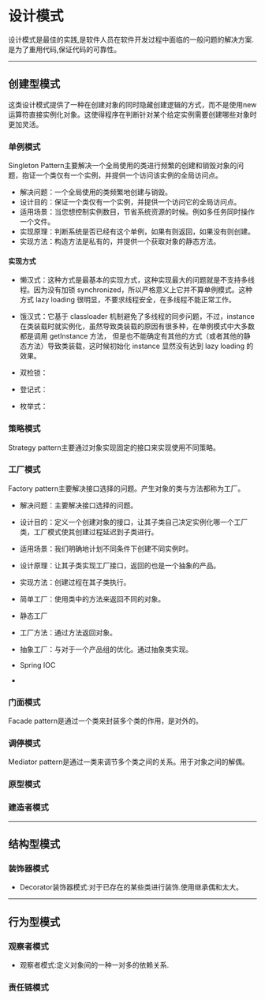 # 设计模式

设计模式是最佳的实践,是软件人员在软件开发过程中面临的一般问题的解决方案.是为了重用代码,保证代码的可靠性。

---

## 创建型模式

这类设计模式提供了一种在创建对象的同时隐藏创建逻辑的方式，而不是使用new运算符直接实例化对象。这使得程序在判断针对某个给定实例需要创建哪些对象时更加灵活。

### 单例模式

Singleton Pattern主要解决一个全局使用的类进行频繁的创建和销毁对象的问题，抱证一个类仅有一个实例，并提供一个访问该实例的全局访问点。


* 解决问题：一个全局使用的类频繁地创建与销毁。
* 设计目的：保证一个类仅有一个实例，并提供一个访问它的全局访问点。
* 适用场景：当您想控制实例数目，节省系统资源的时候。例如多任务同时操作一个文件。
* 实现原理：判断系统是否已经有这个单例，如果有则返回，如果没有则创建。
* 实现方法：构造方法是私有的，并提供一个获取对象的静态方法。

#### 实现方式

* 懒汉式：这种方式是最基本的实现方式，这种实现最大的问题就是不支持多线程。因为没有加锁 synchronized，所以严格意义上它并不算单例模式。这种方式 lazy loading 很明显，不要求线程安全，在多线程不能正常工作。

* 饿汉式：它基于 classloader 机制避免了多线程的同步问题，不过，instance 在类装载时就实例化，虽然导致类装载的原因有很多种，在单例模式中大多数都是调用 getInstance 方法， 但是也不能确定有其他的方式（或者其他的静态方法）导致类装载，这时候初始化 instance 显然没有达到 lazy loading 的效果。

* 双检锁：

* 登记式：

* 枚举式：

### 策略模式

Strategy pattern主要通过对象实现固定的接口来实现使用不同策略。


### 工厂模式

Factory pattern主要解决接口选择的问题。产生对象的类与方法都称为工厂。

* 解决问题：主要解决接口选择的问题。
* 设计目的：定义一个创建对象的接口，让其子类自己决定实例化哪一个工厂类，工厂模式使其创建过程延迟到子类进行。
* 适用场景：我们明确地计划不同条件下创建不同实例时。
* 设计原理：让其子类实现工厂接口，返回的也是一个抽象的产品。
* 实现方法：创建过程在其子类执行。


* 简单工厂：使用类中的方法来返回不同的对象。
* 静态工厂
* 工厂方法：通过方法返回对象。
* 抽象工厂：与对于一个产品组的优化。通过抽象类实现。
* Spring IOC
* 

### 门面模式

Facade pattern是通过一个类来封装多个类的作用，是对外的。

### 调停模式

Mediator pattern是通过一类来调节多个类之间的关系。用于对象之间的解偶。

### 原型模式

### 建造者模式

---

## 结构型模式

### 装饰器模式

* Decorator装饰器模式:对于已存在的某些类进行装饰.使用继承偶和太大。

---

## 行为型模式

### 观察者模式

* 观察者模式:定义对象间的一种一对多的依赖关系.

### 责任链模式
 


